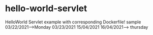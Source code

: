 # hello-world-servlet
HelloWorld Servlet example with corresponding Dockerfile!
sample
03/22/2021-->Monday
03/23/2021
15/04/2021
16/04/2021--> thursday
